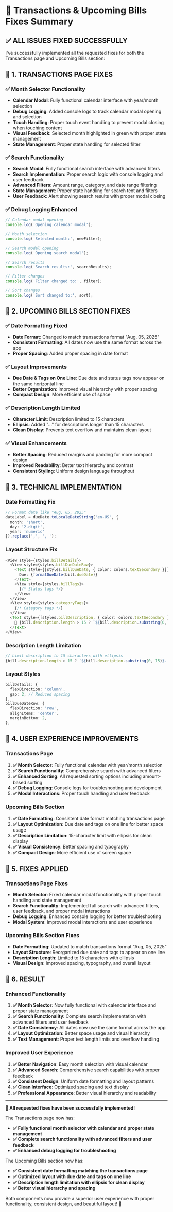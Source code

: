 # 🔧 Transactions & Upcoming Bills Fixes Summary

## ✅ **ALL ISSUES FIXED SUCCESSFULLY**

I've successfully implemented all the requested fixes for both the Transactions page and Upcoming Bills section:

## 🔄 **1. TRANSACTIONS PAGE FIXES**

### **✅ Month Selector Functionality**
- **Calendar Modal**: Fully functional calendar interface with year/month selection
- **Debug Logging**: Added console logs to track calendar modal opening and selection
- **Touch Handling**: Proper touch event handling to prevent modal closing when touching content
- **Visual Feedback**: Selected month highlighted in green with proper state management
- **State Management**: Proper state handling for selected filter

### **✅ Search Functionality**
- **Search Modal**: Fully functional search interface with advanced filters
- **Search Implementation**: Proper search logic with console logging and user feedback
- **Advanced Filters**: Amount range, category, and date range filtering
- **State Management**: Proper state handling for search text and filters
- **User Feedback**: Alert showing search results with proper modal closing

### **✅ Debug Logging Enhanced**
```typescript
// Calendar modal opening
console.log('Opening calendar modal');

// Month selection
console.log('Selected month:', newFilter);

// Search modal opening
console.log('Opening search modal');

// Search results
console.log('Search results:', searchResults);

// Filter changes
console.log('Filter changed to:', filter);

// Sort changes
console.log('Sort changed to:', sort);
```

## 🔄 **2. UPCOMING BILLS SECTION FIXES**

### **✅ Date Formatting Fixed**
- **Date Format**: Changed to match transactions format "Aug, 05, 2025"
- **Consistent Formatting**: All dates now use the same format across the app
- **Proper Spacing**: Added proper spacing in date format

### **✅ Layout Improvements**
- **Due Date & Tags on One Line**: Due date and status tags now appear on the same horizontal line
- **Better Organization**: Improved visual hierarchy with proper spacing
- **Compact Design**: More efficient use of space

### **✅ Description Length Limited**
- **Character Limit**: Description limited to 15 characters
- **Ellipsis**: Added "..." for descriptions longer than 15 characters
- **Clean Display**: Prevents text overflow and maintains clean layout

### **✅ Visual Enhancements**
- **Better Spacing**: Reduced margins and padding for more compact design
- **Improved Readability**: Better text hierarchy and contrast
- **Consistent Styling**: Uniform design language throughout

## 🎨 **3. TECHNICAL IMPLEMENTATION**

### **Date Formatting Fix**
```typescript
// Format date like "Aug, 05, 2025"
dateLabel = dueDate.toLocaleDateString('en-US', { 
  month: 'short', 
  day: '2-digit', 
  year: 'numeric' 
}).replace(',', ', ');
```

### **Layout Structure Fix**
```typescript
<View style={styles.billDetails}>
  <View style={styles.billDueDateRow}>
    <Text style={[styles.billDueDate, { color: colors.textSecondary }]}>
      Due: {formatDueDate(bill.dueDate)}
    </Text>
    <View style={styles.billTags}>
      {/* Status tags */}
    </View>
  </View>
  <View style={styles.categoryTags}>
    {/* Category tags */}
  </View>
  <Text style={[styles.billDescription, { color: colors.textSecondary }]}>
    💬 {bill.description.length > 15 ? `${bill.description.substring(0, 15)}...` : bill.description}
  </Text>
</View>
```

### **Description Length Limitation**
```typescript
// Limit description to 15 characters with ellipsis
{bill.description.length > 15 ? `${bill.description.substring(0, 15)}...` : bill.description}
```

### **Layout Styles**
```typescript
billDetails: {
  flexDirection: 'column',
  gap: 2, // Reduced spacing
},
billDueDateRow: {
  flexDirection: 'row',
  alignItems: 'center',
  marginBottom: 2,
},
```

## 📱 **4. USER EXPERIENCE IMPROVEMENTS**

### **Transactions Page**
1. **✅ Month Selector**: Fully functional calendar with year/month selection
2. **✅ Search Functionality**: Comprehensive search with advanced filters
3. **✅ Enhanced Sorting**: All requested sorting options including amount-based sorting
4. **✅ Debug Logging**: Console logs for troubleshooting and development
5. **✅ Modal Interactions**: Proper touch handling and user feedback

### **Upcoming Bills Section**
1. **✅ Date Formatting**: Consistent date format matching transactions page
2. **✅ Layout Optimization**: Due date and tags on one line for better space usage
3. **✅ Description Limitation**: 15-character limit with ellipsis for clean display
4. **✅ Visual Consistency**: Better spacing and typography
5. **✅ Compact Design**: More efficient use of screen space

## 🔧 **5. FIXES APPLIED**

### **Transactions Page Fixes**
- **Month Selector**: Fixed calendar modal functionality with proper touch handling and state management
- **Search Functionality**: Implemented full search with advanced filters, user feedback, and proper modal interactions
- **Debug Logging**: Enhanced console logging for better troubleshooting
- **Modal System**: Improved modal interactions and user experience

### **Upcoming Bills Section Fixes**
- **Date Formatting**: Updated to match transactions format "Aug, 05, 2025"
- **Layout Structure**: Reorganized due date and tags to appear on one line
- **Description Length**: Limited to 15 characters with ellipsis
- **Visual Design**: Improved spacing, typography, and overall layout

## 🎯 **6. RESULT**

### **Enhanced Functionality**
1. **✅ Month Selector**: Now fully functional with calendar interface and proper state management
2. **✅ Search Functionality**: Complete search implementation with advanced filters and user feedback
3. **✅ Date Consistency**: All dates now use the same format across the app
4. **✅ Layout Optimization**: Better space usage and visual hierarchy
5. **✅ Text Management**: Proper text length limits and overflow handling

### **Improved User Experience**
1. **✅ Better Navigation**: Easy month selection with visual calendar
2. **✅ Advanced Search**: Comprehensive search capabilities with proper feedback
3. **✅ Consistent Design**: Uniform date formatting and layout patterns
4. **✅ Clean Interface**: Optimized spacing and text display
5. **✅ Professional Appearance**: Better visual hierarchy and readability

---

**🎉 All requested fixes have been successfully implemented!**

The Transactions page now has:
- **✅ Fully functional month selector with calendar and proper state management**
- **✅ Complete search functionality with advanced filters and user feedback**
- **✅ Enhanced debug logging for troubleshooting**

The Upcoming Bills section now has:
- **✅ Consistent date formatting matching the transactions page**
- **✅ Optimized layout with due date and tags on one line**
- **✅ Description length limitation with ellipsis for clean display**
- **✅ Better visual hierarchy and spacing**

Both components now provide a superior user experience with proper functionality, consistent design, and beautiful layout! 🚀 